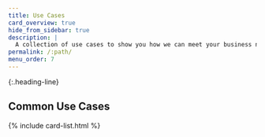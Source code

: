 ```yaml
---
title: Use Cases
card_overview: true
hide_from_sidebar: true
description: |
  A collection of use cases to show you how we can meet your business needs.
permalink: /:path/
menu_order: 7
---
```


{:.heading-line}

## Common Use Cases

{% include card-list.html %}
